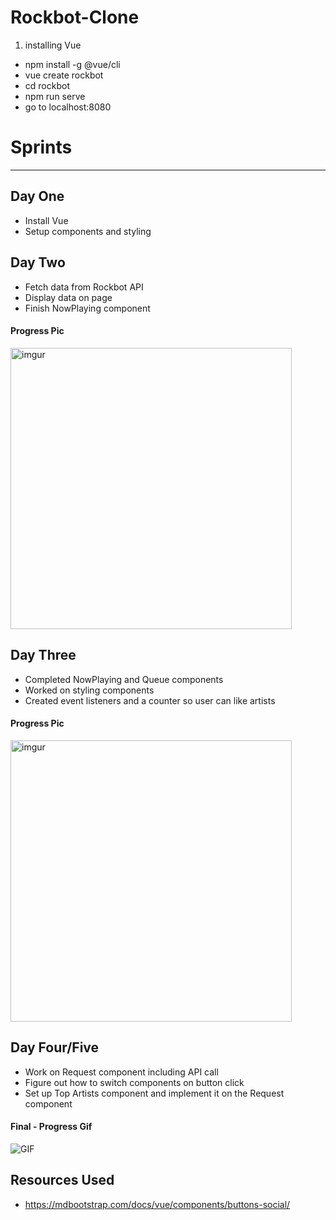 # Rockbot-Clone

1) installing Vue

- npm install -g @vue/cli
- vue create rockbot
- cd rockbot
- npm run serve
- go to localhost:8080

# Sprints
---
## Day One
- Install Vue
- Setup components and styling

## Day Two
- Fetch data from Rockbot API
- Display data on page
- Finish NowPlaying component
#### Progress Pic
<img src="https://i.imgur.com/jvJLmW4.png" alt="imgur" width="450"/>

## Day Three
- Completed NowPlaying and Queue components
- Worked on styling components
- Created event listeners and a counter so user can like artists
#### Progress Pic
<img src="https://i.imgur.com/YK9sLWw.png" alt="imgur" width="450"/>

## Day Four/Five
- Work on Request component including API call
- Figure out how to switch components on button click
- Set up Top Artists component and implement it on the Request component

#### Final - Progress Gif
![GIF](https://media.giphy.com/media/G8axfofNOXuCOBKDrl/giphy.gif)

Resources Used
---
- https://mdbootstrap.com/docs/vue/components/buttons-social/
